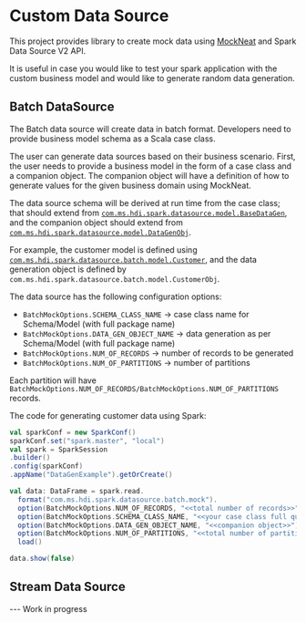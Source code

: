 # Custom Data Source
This project provides library to create mock data using [MockNeat](https://www.mockneat.com/) and Spark Data Source V2 API.

It is useful in case you would like to test your spark application with the custom business model and would like to generate random data generation.

## Batch DataSource

The Batch data source will create data in batch format. Developers need to provide business model schema as a Scala case class.

The user can generate data sources based on their business scenario. First, the user needs to provide a business model in the form of a case class and a companion object. The companion object will have a definition of how to generate values for the given business domain using MockNeat.

The data source schema will be derived at run time from the case class; that should extend from [`com.ms.hdi.spark.datasource.model.BaseDataGen`](BaseDataGen), and the companion object should extend from [`com.ms.hdi.spark.datasource.model.DataGenObj`](DataGenObj).

For example, the customer model is defined using [`com.ms.hdi.spark.datasource.batch.model.Customer`](batchdatasource/src/main/scala/com/ms/hdi/spark/datasource/batch/model/Customer.scala), and the data generation object is defined by `com.ms.hdi.spark.datasource.batch.model.CustomerObj`.

The data source has the following configuration options:

- `BatchMockOptions.SCHEMA_CLASS_NAME` -> case class name for Schema/Model (with full package name)
- `BatchMockOptions.DATA_GEN_OBJECT_NAME` -> data generation as per Schema/Model (with full package name)
- `BatchMockOptions.NUM_OF_RECORDS` -> number of records to be generated
- `BatchMockOptions.NUM_OF_PARTITIONS` -> number of partitions

Each partition will have `BatchMockOptions.NUM_OF_RECORDS/BatchMockOptions.NUM_OF_PARTITIONS` records.

The code for generating customer data using Spark:

```scala
val sparkConf = new SparkConf()
sparkConf.set("spark.master", "local")
val spark = SparkSession
.builder()
.config(sparkConf)
.appName("DataGenExample").getOrCreate()

val data: DataFrame = spark.read.
  format("com.ms.hdi.spark.datasource.batch.mock").
  option(BatchMockOptions.NUM_OF_RECORDS, "<<total number of records>>").
  option(BatchMockOptions.SCHEMA_CLASS_NAME, "<<your case class full qualified name>>").
  option(BatchMockOptions.DATA_GEN_OBJECT_NAME, "<<companion object>>").
  option(BatchMockOptions.NUM_OF_PARTITIONS, "<<total number of partitions>>").
  load()

data.show(false)
```



## Stream Data Source

--- Work in progress